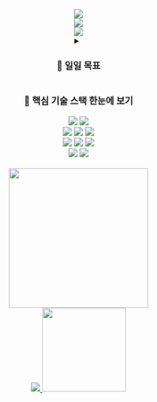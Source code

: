 <div align="center">
  <img src="https://capsule-render.vercel.app/api?type=waving&color=auto&height=220&section=header&text=Hoonloper's%20Github.&fontSize=50&animation=twinkling" />
</div>

<div align="center">
  <div>
    <div>
      <a href="https://github.com/anuraghazra/github-readme-stats">
        <img align="center" src="https://komarev.com/ghpvc/?username=yonghoon-jung&color=blueviolet&" />
      </a>
    <div>
    <div>
      <a href="https://hoonloper.github.io/">
        <img align="center" src="https://img.shields.io/badge/Tech Blog-000000?logo=Bloglovin&logoColor=white" />
      </a>
    </div>
  </div>
</div>

<details>
  <summary><h3> 🎯 일일 목표</summary>
  <div>
    <h4> 1. 1일 1커밋 - 잔디밭 만들기🤩 <br>
    2. 알고리즘, JS, TS, Nest.Js, Node.Js 공부 <br>
    3. 개발 블로그 정리! 
  </div>
</details>

<div align="center">
  <h3> 🔎 핵심 기술 스택 한눈에 보기
</div>

<div align="center">
  <img src="https://img.shields.io/badge/JavaScript-F7DF1E?style=for-the-badge&logo=JavaScript&logoColor=white">
  <img src="https://img.shields.io/badge/TypeScript-3178C6?style=for-the-badge&logo=TypeScript&logoColor=white">
</div>

<div align="center">
  <img src="https://img.shields.io/badge/Node-339933?style=for-the-badge&logo=Node.js&logoColor=white">
  <img src="https://img.shields.io/badge/Nest-E0234E?style=for-the-badge&logo=NestJS&logoColor=white">
  <img src="https://img.shields.io/badge/Express-000000?style=for-the-badge&logo=Express&logoColor=white">
</div>

<div align="center">
  <img src="https://img.shields.io/badge/MySQL-4479A1?style=for-the-badge&logo=MySQL&logoColor=white">
  <img src="https://img.shields.io/badge/MariaDB-003545?style=for-the-badge&logo=MariaDB&logoColor=white">
  <img src="https://img.shields.io/badge/MongoDB-47A248?style=for-the-badge&logo=MongoDB&logoColor=white">
</div>

<div align="center">
  <img src="https://img.shields.io/badge/Slack-4A154B?style=for-the-badge&logo=Slack&logoColor=white">
  <img src="https://img.shields.io/badge/Notion-000000?style=for-the-badge&logo=Notion&logoColor=white">
</div>

<div>
  <br>
  <img height="250px" src="https://user-images.githubusercontent.com/78959175/184319807-064bf4d5-9678-46a3-8a92-8ac31c85f652.gif" />
</div>

<div align="center">
  <a href="https://opgc.me/#/users/hoonloper" target="_blank"><img src="https://api.opgc.me/githubs/users/hoonloper/tag/?theme=basic" />
  <img height="150px" src="https://github-readme-stats.vercel.app/api?username=hoonloper&show_icons=true&title_color=000000&bg_color=FFFFFF&border_color=000000" />
</div>

<div align="center">
</div>
